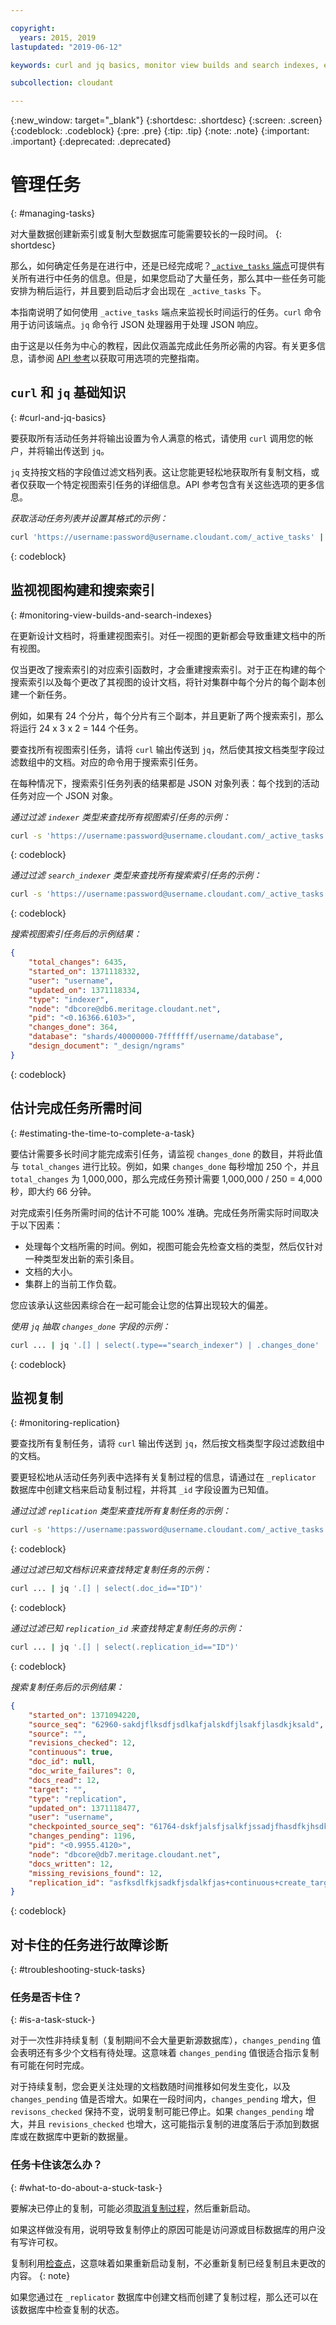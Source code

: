 ```yaml
---

copyright:
  years: 2015, 2019
lastupdated: "2019-06-12"

keywords: curl and jq basics, monitor view builds and search indexes, estimate time to complete task, monitor replication, troubleshooting

subcollection: cloudant

---
```


{:new_window: target="_blank"}
{:shortdesc: .shortdesc}
{:screen: .screen}
{:codeblock: .codeblock}
{:pre: .pre}
{:tip: .tip}
{:note: .note}
{:important: .important}
{:deprecated: .deprecated}

<!-- Acrolinx: 2017-05-10 -->

# 管理任务
{: #managing-tasks}

对大量数据创建新索引或复制大型数据库可能需要较长的一段时间。
{: shortdesc}

那么，如何确定任务是在进行中，还是已经完成呢？[`_active_tasks` 端点](/docs/services/Cloudant?topic=cloudant-active-tasks#active-tasks)可提供有关所有进行中任务的信息。但是，如果您启动了大量任务，那么其中一些任务可能安排为稍后运行，并且要到启动后才会出现在 `_active_tasks` 下。

本指南说明了如何使用 `_active_tasks` 端点来监视长时间运行的任务。`curl` 命令用于访问该端点。`jq` 命令行 JSON 处理器用于处理 JSON 响应。

由于这是以任务为中心的教程，因此仅涵盖完成此任务所必需的内容。有关更多信息，请参阅 [API 参考](/docs/services/Cloudant?topic=cloudant-api-reference-overview#api-reference-overview)以获取可用选项的完整指南。

## `curl` 和 `jq` 基础知识
{: #curl-and-jq-basics}

要获取所有活动任务并将输出设置为令人满意的格式，请使用 `curl` 调用您的帐户，并将输出传送到 `jq`。

`jq` 支持按文档的字段值过滤文档列表。这让您能更轻松地获取所有复制文档，或者仅获取一个特定视图索引任务的详细信息。API 参考包含有关这些选项的更多信息。

*获取活动任务列表并设置其格式的示例：*

```sh
curl 'https://username:password@username.cloudant.com/_active_tasks' | jq '.'
```
{: codeblock}

## 监视视图构建和搜索索引
{: #monitoring-view-builds-and-search-indexes}

在更新设计文档时，将重建视图索引。对任一视图的更新都会导致重建文档中的所有视图。

仅当更改了搜索索引的对应索引函数时，才会重建搜索索引。对于正在构建的每个搜索索引以及每个更改了其视图的设计文档，将针对集群中每个分片的每个副本创建一个新任务。

例如，如果有 24 个分片，每个分片有三个副本，并且更新了两个搜索索引，那么将运行 24 x 3 x 2 = 144 个任务。

要查找所有视图索引任务，请将 `curl` 输出传送到 `jq`，然后使其按文档类型字段过滤数组中的文档。对应的命令用于搜索索引任务。

在每种情况下，搜索索引任务列表的结果都是 JSON 对象列表：每个找到的活动任务对应一个 JSON 对象。

*通过过滤 `indexer` 类型来查找所有视图索引任务的示例：*

```sh
curl -s 'https://username:password@username.cloudant.com/_active_tasks' | jq '.[] | select(.type=="indexer")'
```
{: codeblock}

*通过过滤 `search_indexer` 类型来查找所有搜索索引任务的示例：*

```sh
curl -s 'https://username:password@username.cloudant.com/_active_tasks' | jq '.[] | select(.type=="search_indexer")'
```
{: codeblock}

*搜索视图索引任务后的示例结果：*

```json
{
    "total_changes": 6435,
    "started_on": 1371118332,
    "user": "username",
    "updated_on": 1371118334,
    "type": "indexer",
    "node": "dbcore@db6.meritage.cloudant.net",
    "pid": "<0.16366.6103>",
    "changes_done": 364,
    "database": "shards/40000000-7fffffff/username/database",
    "design_document": "_design/ngrams"
}
```
{: codeblock}

## 估计完成任务所需时间
{: #estimating-the-time-to-complete-a-task}

要估计需要多长时间才能完成索引任务，请监视 `changes_done` 的数目，并将此值与 `total_changes` 进行比较。例如，如果 `changes_done` 每秒增加 250 个，并且 `total_changes` 为 1,000,000，那么完成任务预计需要 1,000,000 / 250 = 4,000 秒，即大约 66 分钟。

对完成索引任务所需时间的估计不可能 100% 准确。完成任务所需实际时间取决于以下因素：


-   处理每个文档所需的时间。例如，视图可能会先检查文档的类型，然后仅针对一种类型发出新的索引条目。
-   文档的大小。
-   集群上的当前工作负载。

您应该承认这些因素综合在一起可能会让您的估算出现较大的偏差。

*使用 `jq` 抽取 `changes_done` 字段的示例：*

```sh
curl ... | jq '.[] | select(.type=="search_indexer") | .changes_done'
```
{: codeblock}

## 监视复制
{: #monitoring-replication}

要查找所有复制任务，请将 `curl` 输出传送到 `jq`，然后按文档类型字段过滤数组中的文档。

要更轻松地从活动任务列表中选择有关复制过程的信息，请通过在 `_replicator` 数据库中创建文档来启动复制过程，并将其 `_id` 字段设置为已知值。

*通过过滤 `replication` 类型来查找所有复制任务的示例：*

```sh
curl -s 'https://username:password@username.cloudant.com/_active_tasks' | jq '.[] | select(.type=="replication")'
```
{: codeblock}

*通过过滤已知文档标识来查找特定复制任务的示例：*

```sh
curl ... | jq '.[] | select(.doc_id=="ID")'
```
{: codeblock}

*通过过滤已知 `replication_id` 来查找特定复制任务的示例：*

```sh
curl ... | jq '.[] | select(.replication_id=="ID")'
```
{: codeblock}

*搜索复制任务后的示例结果：*

```json
{
    "started_on": 1371094220,
    "source_seq": "62960-sakdjflksdfjsdlkafjalskdfjlsakfjlasdkjksald",
    "source": "",
    "revisions_checked": 12,
    "continuous": true,
    "doc_id": null,
    "doc_write_failures": 0,
    "docs_read": 12,
    "target": "",
    "type": "replication",
    "updated_on": 1371118477,
    "user": "username",
    "checkpointed_source_seq": "61764-dskfjalsfjsalkfjssadjfhasdfkjhsdkfhsdkf",
    "changes_pending": 1196,
    "pid": "<0.9955.4120>",
    "node": "dbcore@db7.meritage.cloudant.net",
    "docs_written": 12,
    "missing_revisions_found": 12,
    "replication_id": "asfksdlfkjsadkfjsdalkfjas+continuous+create_target"
}
```
{: codeblock}

## 对卡住的任务进行故障诊断
{: #troubleshooting-stuck-tasks}

### 任务是否卡住？
{: #is-a-task-stuck-}

对于一次性非持续复制（复制期间不会大量更新源数据库），`changes_pending` 值会表明还有多少个文档有待处理。这意味着 `changes_pending` 值很适合指示复制有可能在何时完成。

对于持续复制，您会更关注处理的文档数随时间推移如何发生变化，以及 `changes_pending` 值是否增大。如果在一段时间内，`changes_pending` 增大，但 `revisons_checked` 保持不变，说明复制可能已停止。如果 `changes_pending` 增大，并且 `revisions_checked` 也增大，这可能指示复制的进度落后于添加到数据库或在数据库中更新的数据量。

### 任务卡住该怎么办？
{: #what-to-do-about-a-stuck-task-}

要解决已停止的复制，可能必须[取消复制过程](/docs/services/Cloudant?topic=cloudant-replication-api#canceling-a-replication)，然后重新启动。

如果这样做没有用，说明导致复制停止的原因可能是访问源或目标数据库的用户没有写许可权。

复制利用[检查点](/docs/services/Cloudant?topic=cloudant-replication-guide#checkpoints)，这意味着如果重新启动复制，不必重新复制已经复制且未更改的内容。
{: note}

如果您通过在 `_replicator` 数据库中创建文档而创建了复制过程，那么还可以在该数据库中检查复制的状态。
